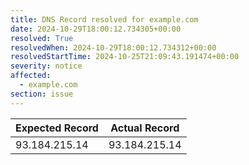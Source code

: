 ```yaml
---
title: DNS Record resolved for example.com
date: 2024-10-29T18:00:12.734305+00:00
resolved: True
resolvedWhen: 2024-10-29T18:00:12.734312+00:00
resolvedStartTime: 2024-10-25T21:09:43.191474+00:00
severity: notice
affected:
  - example.com
section: issue
---
```


| Expected Record  | Actual Record  |
|------------------|----------------|
| 93.184.215.14 | 93.184.215.14 |
